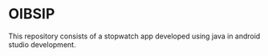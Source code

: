 # OIBSIP
This repository consists of a stopwatch app developed using java in android studio development.
